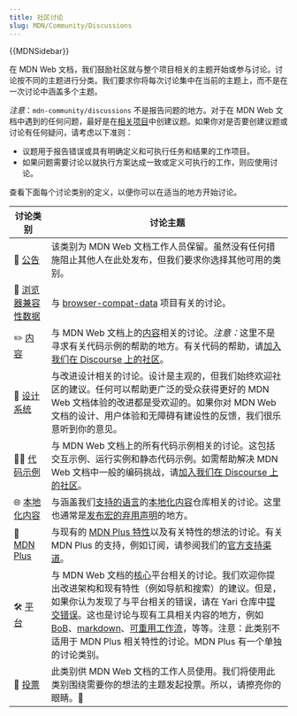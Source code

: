 ```yaml
---
title: 社区讨论
slug: MDN/Community/Discussions
---
```


{{MDNSidebar}}

在 MDN Web 文档，我们鼓励社区就与整个项目相关的主题开始或参与讨论。讨论按不同的主题进行分类。我们要求你将每次讨论集中在当前的主题上，而不是在一次讨论中涵盖多个主题。

_注意_：`mdn-community/discussions` 不是报告问题的地方。对于在 MDN Web 文档中遇到的任何问题，最好是在[相关项目](https://github.com/mdn/)中创建议题。如果你对是否要创建议题或讨论有任何疑问，请考虑以下准则：

- 议题用于报告错误或具有明确定义和可执行任务和结果的工作项目。
- 如果问题需要讨论以就执行方案达成一致或定义可执行的工作，则应使用讨论。

查看下面每个讨论类别的定义，以便你可以在适当的地方开始讨论。

<table>
  <thead>
    <tr>
      <th scope="col">讨论类别</th>
      <th scope="col">讨论主题</th>
    </tr>
  </thead>
  <tbody>
    <tr>
      <td>
        📣
        <a
          href="https://github.com/orgs/mdn/discussions/categories/announcements"
          >公告</a
        >
      </td>
      <td>
        该类别为 MDN Web 文档工作人员保留。虽然没有任何措施阻止其他人在此处发布，但我们要求你选择其他可用的类别。
      </td>
    </tr>
    <tr>
      <td>
        🔮
        <a
          href="https://github.com/orgs/mdn/discussions/categories/browser-compatibility-data"
          >浏览器兼容性数据</a
        >
      </td>
      <td>
        与
        <a href="https://github.com/mdn/browser-compat-data"
          >browser-compat-data</a
        >
        项目有关的讨论。
      </td>
    </tr>
    <tr>
      <td>
        ✏️
        <a
          href="https://github.com/orgs/mdn/discussions/categories/content"
          >内容</a
        >
      </td>
      <td>
        与 MDN Web 文档上的<a href="https://github.com/mdn/content"
          >内容</a>相关的讨论。<em>注意：</em>这里不是寻求有关代码示例的帮助的地方。有关代码的帮助，请<a
            href="https://discourse.mozilla.org/c/mdn/learn/250"
            >加入我们在 Discourse 上的社区</a>。
      </td>
    </tr>
    <tr>
      <td>
        🎨
        <a
          href="https://github.com/orgs/mdn/discussions/categories/design-system"
          >设计系统</a
        >
      </td>
      <td>
        与改进设计相关的讨论。设计是主观的，但我们始终欢迎社区的建议。任何可以帮助更广泛的受众获得更好的
        MDN Web 文档体验的改进都是受欢迎的。如果你对 MDN Web
        文档的设计、用户体验和无障碍有建设性的反馈，我们很乐意听到你的意见。
      </td>
    </tr>
    <tr>
      <td>
        👩‍💻
        <a
          href="https://github.com/orgs/mdn/discussions/categories/code-examples"
          >代码示例</a
        >
      </td>
      <td>
        与 MDN Web 文档上的所有代码示例相关的讨论。这包括交互示例、运行实例和静态代码示例。如需帮助解决 MDN Web 文档中一般的编码挑战，请<a
          href="https://discourse.mozilla.org/c/mdn/learn/250"
          >加入我们在 Discourse 上的社区</a
        >。
      </td>
    </tr>
    <tr>
      <td>
        🌐
        <a
          href="https://github.com/orgs/mdn/discussions/categories/localization"
          >本地化内容</a
        >
      </td>
      <td>
        与涵盖我们<a
          href="https://github.com/mdn/translated-content/#locales"
          >支持的语言</a
        >的<a
          href="https://github.com/mdn/translated-content/"
          >本地化内容</a
        >仓库相关的讨论。这里也通常是<a
          href="https://github.com/orgs/mdn/discussions/67"
          >发布宏的弃用声明</a
        >的地方。
      </td>
    </tr>
    <tr>
      <td>
        👾
        <a
          href="https://github.com/orgs/mdn/discussions/categories/mdn-plus"
          >MDN Plus</a
        >
      </td>
      <td>
        与现有的 <a href="/zh-CN/plus"
          >MDN Plus 特性</a
        >以及有关特性的想法的讨论。有关 MDN Plus 的支持，例如订阅，请参阅我们的<a
          href="https://support.mozilla.org/zh-CN/products/mdn-plus"
          >官方支持渠道</a
        >。
      </td>
    </tr>
    <tr>
      <td>
        🛠️
        <a
          href="https://github.com/orgs/mdn/discussions/categories/platform"
          >平台</a
        >
      </td>
      <td>
        与 MDN Web 文档的<a href="https://github.com/mdn/yari"
          >核心</a>平台相关的讨论。我们欢迎你提出改进架构和现有特性（例如导航和搜索）的建议。但是，如果你认为发现了与平台相关的错误，请在
          Yari 仓库中<a
          href="https://github.com/mdn/yari/issues/choose?q=is%3Aissue+is%3Aopen+sort%3Aupdated-desc"
          >提交错误</a
        >。这也是讨论与现有工具相关内容的地方，例如
        <a href="https://github.com/mdn/bob">BoB</a>、<a
          href="https://github.com/mdn/markdown/">markdown</a>、<a
          href="https://github.com/mdn/workflows">可重用工作流</a
        >，等等。注意：此类别不适用于 MDN Plus 相关特性的讨论。MDN Plus 有一个单独的讨论类别。
      </td>
    </tr>
    <tr>
      <td>
        🤖
        <a
          href="https://github.com/orgs/mdn/discussions/categories/polls"
          >投票</a
        >
      </td>
      <td>
        此类别供 MDN Web 文档的工作人员使用。我们将使用此类别围绕需要你的想法的主题发起投票。所以，请擦亮你的眼睛。👀
      </td>
    </tr>
  </tbody>
</table>
